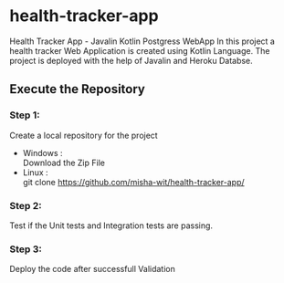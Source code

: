 # health-tracker-app
Health Tracker App - Javalin Kotlin Postgress WebApp
In this project a health tracker Web Application is created using Kotlin Language. The project is deployed with the help of Javalin and Heroku Databse. 
## Execute the Repository
### Step 1:
Create a local repository for the project
* Windows :   
Download the Zip File
* Linux :   
git clone https://github.com/misha-wit/health-tracker-app/
### Step 2:
Test if the Unit tests and Integration tests are passing.

### Step 3:
Deploy the code after successfull Validation
